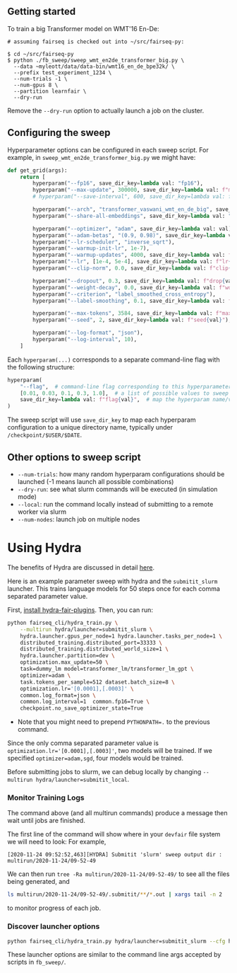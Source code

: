 ## Getting started

To train a big Transformer model on WMT'16 En-De:

```shell script
# assuming fairseq is checked out into ~/src/fairseq-py:

$ cd ~/src/fairseq-py
$ python ./fb_sweep/sweep_wmt_en2de_transformer_big.py \
  --data ~myleott/data/data-bin/wmt16_en_de_bpe32k/ \
  --prefix test_experiment_1234 \
  --num-trials -1 \
  --num-gpus 8 \
  --partition learnfair \
  --dry-run
```

Remove the `--dry-run` option to actually launch a job on the cluster.

## Configuring the sweep

Hyperparameter options can be configured in each sweep script.
For example, in `sweep_wmt_en2de_transformer_big.py` we might have:

```python
def get_grid(args):
    return [
        hyperparam("--fp16", save_dir_key=lambda val: "fp16"),
        hyperparam("--max-update", 300000, save_dir_key=lambda val: f"maxupd{val}"),
        # hyperparam("--save-interval", 600, save_dir_key=lambda val: f"save_interval{val}"),

        hyperparam("--arch", "transformer_vaswani_wmt_en_de_big", save_dir_key=lambda val: val),
        hyperparam("--share-all-embeddings", save_dir_key=lambda val: "shareemb"),

        hyperparam("--optimizer", "adam", save_dir_key=lambda val: val),
        hyperparam("--adam-betas", "(0.9, 0.98)", save_dir_key=lambda val: "beta0.9,0.98"),
        hyperparam("--lr-scheduler", "inverse_sqrt"),
        hyperparam("--warmup-init-lr", 1e-7),
        hyperparam("--warmup-updates", 4000, save_dir_key=lambda val: f"warmup{val}"),
        hyperparam("--lr", [1e-4, 5e-4], save_dir_key=lambda val: f"lr{val}"),
        hyperparam("--clip-norm", 0.0, save_dir_key=lambda val: f"clip{val}"),

        hyperparam("--dropout", 0.3, save_dir_key=lambda val: f"drop{val}"),
        hyperparam("--weight-decay", 0.0, save_dir_key=lambda val: f"wd{val}"),
        hyperparam("--criterion", "label_smoothed_cross_entropy"),
        hyperparam("--label-smoothing", 0.1, save_dir_key=lambda val: f"ls{val}"),

        hyperparam("--max-tokens", 3584, save_dir_key=lambda val: f"maxtok{val}"),
        hyperparam("--seed", 2, save_dir_key=lambda val: f"seed{val}"),

        hyperparam("--log-format", "json"),
        hyperparam("--log-interval", 10),
    ]
```

Each `hyperparam(...)` corresponds to a separate command-line flag with the following structure:
```python
hyperparam(
    "--flag",  # command-line flag corresponding to this hyperparameter
    [0.01, 0.03, 0.1, 0.3, 1.0],  # a list of possible values to sweep over for this hyperparam
    save_dir_key=lambda val: f"flag{val}",  # map the hyperparam name/value to a directory name
)
```

The sweep script will use `save_dir_key` to map each hyperparam configuration to a unique directory name, typically under `/checkpoint/$USER/$DATE`.

## Other options to sweep script

- `--num-trials`: how many random hyperparam configurations should be launched (-1 means launch all possible combinations)
- `--dry-run`: see what slurm commands will be executed (in simulation mode)
- `--local`: run the command locally instead of submitting to a remote worker via slurm
- `--num-nodes`: launch job on multiple nodes



# Using Hydra
The benefits of Hydra are discussed in detail [here](../docs/hydra_integration.md).

Here is an example parameter sweep with hydra and the `submitit_slurm` launcher.
This trains language models for 50 steps once for each comma separated parameter value.

First, [install hydra-fair-plugins](https://github.com/fairinternal/hydra-fair-plugins#installation).
Then, you can run:


```bash
python fairseq_cli/hydra_train.py \
    --multirun hydra/launcher=submitit_slurm \
    hydra.launcher.gpus_per_node=1 hydra.launcher.tasks_per_node=1 \
    distributed_training.distributed_port=33333 \
    distributed_training.distributed_world_size=1 \
    hydra.launcher.partition=dev \
    optimization.max_update=50 \
    task=dummy_lm model=transformer_lm/transformer_lm_gpt \
    optimizer=adam \
    task.tokens_per_sample=512 dataset.batch_size=8 \
    optimization.lr='[0.0001],[.0003]' \
    common.log_format=json \
    common.log_interval=1  common.fp16=True \
    checkpoint.no_save_optimizer_state=True
```

+ Note that you might need to prepend `PYTHONPATH=.` to the previous command.

Since the only comma separated parameter value is `optimization.lr='[0.0001],[.0003]'`, two models will be trained.
If we specified `optimizer=adam,sgd`, four models would be trained.

Before submitting jobs to slurm, we can debug locally by changing `--multirun hydra/launcher=submitit_local`.


### Monitor Training Logs
The command above (and all multirun commands) produce a message then wait until jobs are finished.

The first line of the command will show where in your `devfair` file system we will need to look:
For example,
```
[2020-11-24 09:52:52,463][HYDRA] Submitit 'slurm' sweep output dir : multirun/2020-11-24/09-52-49
```

We can then run `tree -Ra multirun/2020-11-24/09-52-49/` to see all the files being generated, and

```bash
ls multirun/2020-11-24/09-52-49/.submitit/**/*.out | xargs tail -n 2
```
to monitor progress of each job.



### Discover launcher options
```bash
python fairseq_cli/hydra_train.py hydra/launcher=submitit_slurm --cfg hydra -p hydra.launcher
```
These launcher options are similar to the command line args accepted by scripts in `fb_sweep/`.
